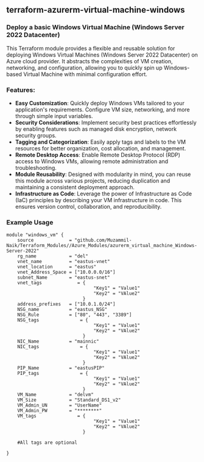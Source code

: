 ## terraform-azurerm-virtual-machine-windows

### Deploy a basic Windows Virtual Machine (Windows Server 2022 Datacenter)
This Terraform module provides a flexible and reusable solution for deploying Windows Virtual Machines (Windows Server 2022 Datacenter) on Azure cloud provider. It abstracts the complexities of VM creation, networking, and configuration, allowing you to quickly spin up Windows-based Virtual Machine with minimal configuration effort.

### Features:
- **Easy Customization**: Quickly deploy Windows VMs tailored to your application's requirements. Configure VM size, networking, and more through simple input variables.
- **Security Considerations**: Implement security best practices effortlessly by enabling features such as managed disk encryption, network security groups.
- **Tagging and Categorization**: Easily apply tags and labels to the VM resources for better organization, cost allocation, and management.
- **Remote Desktop Access**: Enable Remote Desktop Protocol (RDP) access to Windows VMs, allowing remote administration and troubleshooting.
- **Module Reusability**: Designed with modularity in mind, you can reuse this module across various projects, reducing duplication and maintaining a consistent deployment approach.
- **Infrastructure as Code**: Leverage the power of Infrastructure as Code (IaC) principles by describing your VM infrastructure in code. This ensures version control, collaboration, and reproducibility.


### Example Usage 
```hcl
module "windows_vm" {
    source             = "github.com/Muzammil-Naik/Terraform_Modules//Azure_Modules/azurerm_virtual_machine_Windows-Server-2022"
    rg_name            = "del" 
    vnet_name          = "eastus-vnet" 
    vnet_location      = "eastus" 
    vnet_Address_Space = ["10.0.0.0/16"] 
    subnet_Name        = "eastus-snet" 
    vnet_tags             = {   
                                "Key1" = "Value1" 
                                "Key2" = "VAlue2" 
                            }
    address_prefixes   = ["10.0.1.0/24"] 
    NSG_name           = "eastus_NSG" 
    NSG_Rule           = ["80", "443", "3389"] 
    NSG_tags               = {   
                                "Key1" = "Value1" 
                                "Key2" = "VAlue2" 
                            }
    NIC_Name           = "mainnic" 
    NIC_tags               = {   
                                "Key1" = "Value1" 
                                "Key2" = "VAlue2" 
                            }
    PIP_Name           = "eastusPIP" 
    PIP_tags               = {   
                                "Key1" = "Value1" 
                                "Key2" = "VAlue2" 
                            }
    VM_Name            = "delvm" 
    VM_Size            = "Standard_DS1_v2" 
    VM_Admin_UN        = "UserName" 
    VM_Admin_PW        = "********" 
    VM_tags               = {   
                                "Key1" = "Value1" 
                                "Key2" = "VAlue2" 
                            }

    #All tags are optional

}
```